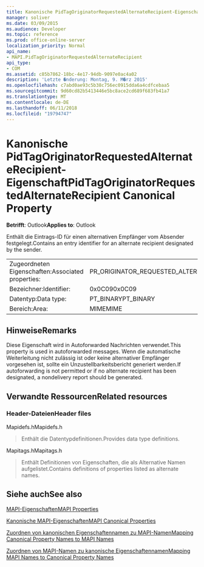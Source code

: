 ```yaml
---
title: Kanonische PidTagOriginatorRequestedAlternateRecipient-Eigenschaft
manager: soliver
ms.date: 03/09/2015
ms.audience: Developer
ms.topic: reference
ms.prod: office-online-server
localization_priority: Normal
api_name:
- MAPI.PidTagOriginatorRequestedAlternateRecipient
api_type:
- COM
ms.assetid: c85b7862-18bc-4e17-94db-9097e0ac4a02
description: 'Letzte �nderung: Montag, 9. M�rz 2015'
ms.openlocfilehash: c7abd0ae93c5b38c756ec0915dda6a4cdfcebaa5
ms.sourcegitcommit: 9d60cd82b5413446e5bc8ace2cd689f683fb41a7
ms.translationtype: MT
ms.contentlocale: de-DE
ms.lasthandoff: 06/11/2018
ms.locfileid: "19794747"
---
```

# <a name="pidtagoriginatorrequestedalternaterecipient-canonical-property"></a><span data-ttu-id="f2a84-103">Kanonische PidTagOriginatorRequestedAlternateRecipient-Eigenschaft</span><span class="sxs-lookup"><span data-stu-id="f2a84-103">PidTagOriginatorRequestedAlternateRecipient Canonical Property</span></span>

  
  
<span data-ttu-id="f2a84-104">**Betrifft**: Outlook</span><span class="sxs-lookup"><span data-stu-id="f2a84-104">**Applies to**: Outlook</span></span> 
  
<span data-ttu-id="f2a84-105">Enthält die Eintrags-ID für einen alternativen Empfänger vom Absender festgelegt.</span><span class="sxs-lookup"><span data-stu-id="f2a84-105">Contains an entry identifier for an alternate recipient designated by the sender.</span></span>
  
|||
|:-----|:-----|
|<span data-ttu-id="f2a84-106">Zugeordneten Eigenschaften:</span><span class="sxs-lookup"><span data-stu-id="f2a84-106">Associated properties:</span></span>  <br/> |<span data-ttu-id="f2a84-107">PR_ORIGINATOR_REQUESTED_ALTERNATE_RECIPIENT</span><span class="sxs-lookup"><span data-stu-id="f2a84-107">PR_ORIGINATOR_REQUESTED_ALTERNATE_RECIPIENT</span></span>  <br/> |
|<span data-ttu-id="f2a84-108">Bezeichner:</span><span class="sxs-lookup"><span data-stu-id="f2a84-108">Identifier:</span></span>  <br/> |<span data-ttu-id="f2a84-109">0x0C09</span><span class="sxs-lookup"><span data-stu-id="f2a84-109">0x0C09</span></span>  <br/> |
|<span data-ttu-id="f2a84-110">Datentyp:</span><span class="sxs-lookup"><span data-stu-id="f2a84-110">Data type:</span></span>  <br/> |<span data-ttu-id="f2a84-111">PT_BINARY</span><span class="sxs-lookup"><span data-stu-id="f2a84-111">PT_BINARY</span></span>  <br/> |
|<span data-ttu-id="f2a84-112">Bereich:</span><span class="sxs-lookup"><span data-stu-id="f2a84-112">Area:</span></span>  <br/> |<span data-ttu-id="f2a84-113">MIME</span><span class="sxs-lookup"><span data-stu-id="f2a84-113">MIME</span></span>  <br/> |
   
## <a name="remarks"></a><span data-ttu-id="f2a84-114">Hinweise</span><span class="sxs-lookup"><span data-stu-id="f2a84-114">Remarks</span></span>

<span data-ttu-id="f2a84-115">Diese Eigenschaft wird in Autoforwarded Nachrichten verwendet.</span><span class="sxs-lookup"><span data-stu-id="f2a84-115">This property is used in autoforwarded messages.</span></span> <span data-ttu-id="f2a84-116">Wenn die automatische Weiterleitung nicht zulässig ist oder keine alternativer Empfänger vorgesehen ist, sollte ein Unzustellbarkeitsbericht generiert werden.</span><span class="sxs-lookup"><span data-stu-id="f2a84-116">If autoforwarding is not permitted or if no alternate recipient has been designated, a nondelivery report should be generated.</span></span>
  
## <a name="related-resources"></a><span data-ttu-id="f2a84-117">Verwandte Ressourcen</span><span class="sxs-lookup"><span data-stu-id="f2a84-117">Related resources</span></span>

### <a name="header-files"></a><span data-ttu-id="f2a84-118">Header-Dateien</span><span class="sxs-lookup"><span data-stu-id="f2a84-118">Header files</span></span>

<span data-ttu-id="f2a84-119">Mapidefs.h</span><span class="sxs-lookup"><span data-stu-id="f2a84-119">Mapidefs.h</span></span>
  
> <span data-ttu-id="f2a84-120">Enthält die Datentypdefinitionen.</span><span class="sxs-lookup"><span data-stu-id="f2a84-120">Provides data type definitions.</span></span>
    
<span data-ttu-id="f2a84-121">Mapitags.h</span><span class="sxs-lookup"><span data-stu-id="f2a84-121">Mapitags.h</span></span>
  
> <span data-ttu-id="f2a84-122">Enthält Definitionen von Eigenschaften, die als Alternative Namen aufgelistet.</span><span class="sxs-lookup"><span data-stu-id="f2a84-122">Contains definitions of properties listed as alternate names.</span></span>
    
## <a name="see-also"></a><span data-ttu-id="f2a84-123">Siehe auch</span><span class="sxs-lookup"><span data-stu-id="f2a84-123">See also</span></span>



[<span data-ttu-id="f2a84-124">MAPI-Eigenschaften</span><span class="sxs-lookup"><span data-stu-id="f2a84-124">MAPI Properties</span></span>](mapi-properties.md)
  
[<span data-ttu-id="f2a84-125">Kanonische MAPI-Eigenschaften</span><span class="sxs-lookup"><span data-stu-id="f2a84-125">MAPI Canonical Properties</span></span>](mapi-canonical-properties.md)
  
[<span data-ttu-id="f2a84-126">Zuordnen von kanonischen Eigenschaftennamen zu MAPI-Namen</span><span class="sxs-lookup"><span data-stu-id="f2a84-126">Mapping Canonical Property Names to MAPI Names</span></span>](mapping-canonical-property-names-to-mapi-names.md)
  
[<span data-ttu-id="f2a84-127">Zuordnen von MAPI-Namen zu kanonische Eigenschaftennamen</span><span class="sxs-lookup"><span data-stu-id="f2a84-127">Mapping MAPI Names to Canonical Property Names</span></span>](mapping-mapi-names-to-canonical-property-names.md)

